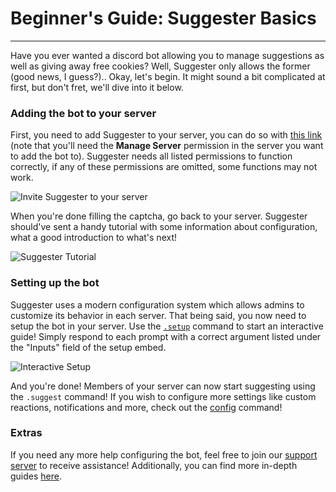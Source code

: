 # Beginner's Guide: Suggester Basics
---
Have you ever wanted a discord bot allowing you to manage suggestions as well as giving away free cookies? Well, Suggester only allows the former (good news, I guess?).. Okay, let's begin. 
It might sound a bit complicated at first, but don't fret, we'll dive into it below.

### Adding the bot to your server
First, you need to add Suggester to your server, you can do so with [this link](https://suggester.js.org/invite) (note that you'll need the **Manage Server** permission in the server you want to add the bot to). Suggester needs all listed permissions to function correctly, if any of these permissions are omitted, some functions may not work.

![Invite Suggester to your server](/images/invite.png) 

When you're done filling the captcha, go back to your server. Suggester should've sent a handy tutorial with some information about configuration, what a good introduction to what's next! 

![Suggester Tutorial](/images/tutorial.png)

### Setting up the bot
Suggester uses a modern configuration system which allows admins to customize its behavior in each server. That being said, you now need to setup the bot in your server. Use the [`.setup`](admin/setup.md) command to start an interactive guide! Simply respond to each prompt with a correct argument listed under the "Inputs" field of the setup embed.

![Interactive Setup](/images/setup.png)

And you're done! Members of your server can now start suggesting using the `.suggest` command! If you wish to configure more settings like custom reactions, notifications and more, check out the [config](/config/configuration.md) command!

### Extras
If you need any more help configuring the bot, feel free to join our [support server](https://suggester.js.org/support) to receive assistance! Additionally, you can find more in-depth guides [here](/topics/guides/intro).
